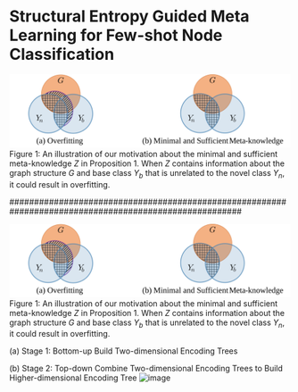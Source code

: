 # Structural Entropy Guided Meta Learning for Few-shot Node Classification


![fig1](./fig1.svg)  
Figure 1: An illustration of our motivation about the minimal and sufficient meta-knowledge *Z* in Proposition 1. When *Z* contains information about the graph structure *G* and base class *Y<sub>b</sub>* that is unrelated to the novel class *Y<sub>n</sub>*, it could result in overfitting.


#######################################################################################################

![fig1](./fig1.svg)  
Figure 1: An illustration of our motivation about the minimal and sufficient meta-knowledge *Z* in Proposition 1. When *Z* contains information about the graph structure *G* and base class *Y<sub>b</sub>* that is unrelated to the novel class *Y<sub>n</sub>*, it could result in overfitting.

(a) Stage 1: Bottom-up Build Two-dimensional Encoding Trees

(b) Stage 2: Top-down Combine Two-dimensional Encoding Trees to Build Higher-dimensional Encoding Tree
![image](https://github.com/xiyangC/Structural-Entropy-Guided-Meta-Learning-for-Few-shot-Node-Classification/assets/53766284/53bc49d7-2169-4a5d-9bf5-672521082328)
